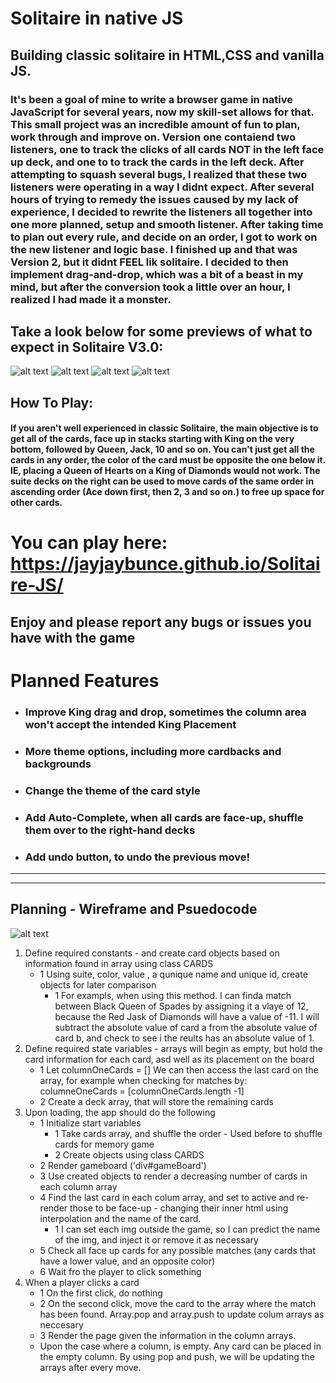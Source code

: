 # Solitaire in native JS
## Building classic solitaire in HTML,CSS and vanilla JS. 

### It's been a goal of mine to write a browser game in native JavaScript for several years, now my skill-set allows for that. This small project was an incredible amount of fun to plan, work through and improve on. Version one contaiend two listeners, one to track the clicks of all cards NOT in the left face up deck, and one to to track the cards in the left deck. After attempting to squash several bugs, I realized that these two listeners were operating in a way I didnt expect. After several hours of trying to remedy the issues caused by my lack of experience, I decided to rewrite the listeners all together into one more planned, setup and smooth listener. After taking time to plan out every rule, and decide on an order, I got to work on the new listener and logic base. I finished up and that was Version 2, but it didnt FEEL lik solitaire. I decided to then implement drag-and-drop, which was a bit of a beast in my mind, but after the conversion took a little over an hour, I realized I had made it a monster. 
</p>

## Take a look below for some previews of what to expect in Solitaire V3.0: 
![alt text](gameboard.png)
![alt text](gameboardstarted.png)
![alt text](gameboardprogress.png)
![alt text](gamewin.png)



## How To Play:
#### If you aren't well experienced in classic Solitaire, the main objective is to get all of the cards, face up in stacks starting with King on the very bottom, followed by Queen, Jack, 10 and so on. You can't just get all the cards in any order, the color of the card must be opposite the one below it. IE, placing a Queen of Hearts on a King of Diamonds would not work. The suite decks on the right can be used to move cards of the same order in ascending order (Ace down first, then 2, 3 and so on.) to free up space for other cards.


# You can play here: https://jayjaybunce.github.io/Solitaire-JS/ 
## Enjoy and please report any bugs or issues you have with the game





# Planned Features
* ### Improve King drag and drop, sometimes the column area won't accept the intended King Placement
* ### More theme options, including more cardbacks and backgrounds
* ### Change the theme of the card style
* ### Add Auto-Complete, when all cards are face-up, shuffle them over to the right-hand decks
* ### Add undo button, to undo the previous move!
<hr>
<hr>

## Planning - Wireframe and Psuedocode
![alt text](wireframe.png)
1. Define required constants - and create card objects based on information found in array using class CARDS
    * 1 Using suite, color, value , a qunique name and unique id, create objects for later comparison
        * 1 For exampls, when using this method. I can finda match between Black Queen of Spades by assigning it a vlaye of 12, because the Red Jask of Diamonds will have a value of -11. I will subtract the absolute value of card a from the absolute value of card b, and check to see i the reults has an absolute value of 1.
2. Define required state variables - arrays will begin as empty, but hold the card information for each card, asd well as its placement on the board
    * 1 Let columnOneCards = [] We can then access the last card on the array, for example when checking for matches by: columneOneCards = [columnOneCards.length -1]
    * 2 Create a deck array, that will store the remaining cards
3. Upon loading, the app should do the following
    * 1 Initialize start variables
        * 1 Take cards array, and shuffle the order - Used before to shuffle cards for memory game
        * 2 Create objects using class CARDS
    * 2 Render gameboard ('div#gameBoard')
    * 3 Use created objects to render a decreasing number of cards in each column array
    * 4 Find the last card in each colum array, and set to active and re-render those to be face-up - changing their inner html using interpolation and the name of the card.
        * 1 I can set each img outside the game, so I can predict the name of the img, and inject it or remove it as necessary
    * 5 Check all face up cards for any possible matches (any cards that have a lower value, and an opposite color)
    * 6 Wait fro the player to click something
4. When a player clicks a card
    * 1 On the first click, do nothing
    * 2 On the second click, move the card to the array where the match has been found. Array.pop and array.push to update colum arrays as neccesary
    * 3 Render the page given the information in the column arrays.
    * Upon the case where a column, is empty. Any card can be placed in the empty column. By using pop and push, we will be updating the arrays after every move. 




